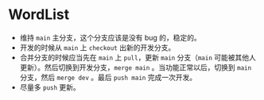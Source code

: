 # WordList

- 维持 `main` 主分支，这个分支应该是没有 bug 的，稳定的。
- 开发的时候从 `main` 上 `checkout` 出新的开发分支。
- 合并分支的时候应当先在 `main` 上 `pull`，更新 `main` 分支（`main` 可能被其他人更新）。然后切换到开发分支，`merge main` 。当功能正常以后，切换到 `main` 分支，然后 `merge dev` 。最后 `push main` 完成一次开发。
- 尽量多 `push` 更新。